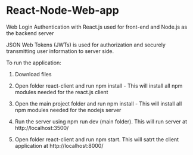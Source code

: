 # React-Node-Web-app

Web Login Authentication with React.js used for front-end and Node.js as the backend server

JSON Web Tokens (JWTs) is used for authorization and securely transmitting user information to server side.



To run the application:

1. Download files 

2. Open folder react-client and run npm install - This will install all npm modules needed for the react.js client

3. Open the main project folder and run npm install - This will install all npm modules needed for the nodejs server

4. Run the server using npm run dev (main folder). This will run server at 
http://localhost:3500/

5. Open folder react-client and run npm start. This will satrt the client application at
http://localhost:8000/

